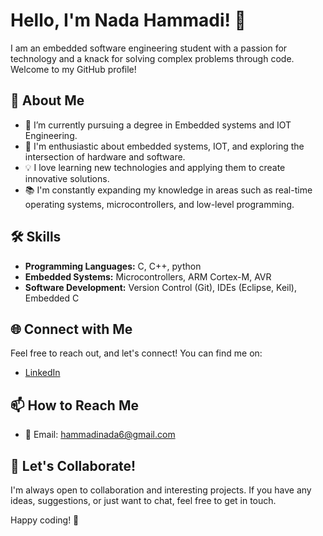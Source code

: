 # Hello, I'm Nada Hammadi! 👋

I am an embedded software engineering student with a passion for technology and a knack for solving complex problems through code. Welcome to my GitHub profile!

## 🚀 About Me

- 🌱 I’m currently pursuing a degree in Embedded systems and IOT Engineering.
- 🔭 I'm enthusiastic about embedded systems, IOT, and exploring the intersection of hardware and software.
- 💡 I love learning new technologies and applying them to create innovative solutions.
- 📚 I'm constantly expanding my knowledge in areas such as real-time operating systems, microcontrollers, and low-level programming.


## 🛠️ Skills

- **Programming Languages:** C, C++, python
- **Embedded Systems:** Microcontrollers, ARM Cortex-M, AVR
- **Software Development:** Version Control (Git), IDEs (Eclipse, Keil), Embedded C


## 🌐 Connect with Me

Feel free to reach out, and let's connect! You can find me on:

- [LinkedIn](https://www.linkedin.com/in/nada-hammadi-573a33253//)

## 📫 How to Reach Me

- 📧 Email: hammadinada6@gmail.com
## 🤝 Let's Collaborate!

I'm always open to collaboration and interesting projects. If you have any ideas, suggestions, or just want to chat, feel free to get in touch.

Happy coding! 🚀
